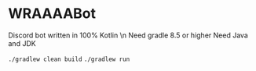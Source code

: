# WRAAAABot
Discord bot written in 100% Kotlin \n
Need gradle 8.5 or higher
Need Java and JDK 

`./gradlew clean build`
`./gradlew run`
